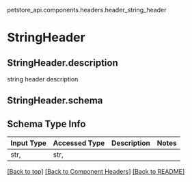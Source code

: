 petstore_api.components.headers.header_string_header
# StringHeader

## <a id="header_string_headerdescription" >StringHeader.description</a>
string header description
## <a id="header_string_headerschema" >StringHeader.schema</a>

## Schema Type Info
Input Type | Accessed Type | Description | Notes
------------ | ------------- | ------------- | -------------
str,  | str,  |  |

[[Back to top]](#top) [[Back to Component Headers]](../../../README.md#Component-Headers) [[Back to README]](../../../README.md)

